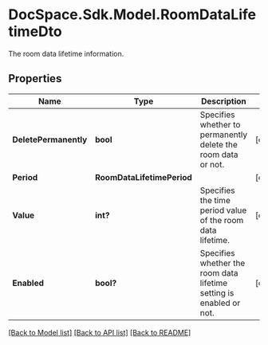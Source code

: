 # DocSpace.Sdk.Model.RoomDataLifetimeDto
The room data lifetime information.

## Properties

Name | Type | Description | Notes
------------ | ------------- | ------------- | -------------
**DeletePermanently** | **bool** | Specifies whether to permanently delete the room data or not. | [optional] 
**Period** | **RoomDataLifetimePeriod** |  | [optional] 
**Value** | **int?** | Specifies the time period value of the room data lifetime. | [optional] 
**Enabled** | **bool?** | Specifies whether the room data lifetime setting is enabled or not. | [optional] 

[[Back to Model list]](../README.md#documentation-for-models) [[Back to API list]](../README.md#documentation-for-api-endpoints) [[Back to README]](../README.md)

